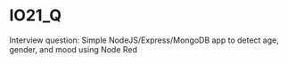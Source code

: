 # IO21_Q
Interview question: Simple NodeJS/Express/MongoDB app to detect age, gender, and mood using Node Red 
